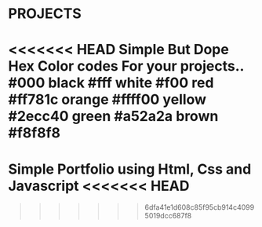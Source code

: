 # PROJECTS
<<<<<<< HEAD
Simple But Dope  Hex Color codes For your projects..
#000 black
#fff white
#f00 red
#ff781c orange
#ffff00 yellow
#2ecc40 green
#a52a2a brown
#f8f8f8
=======
Simple Portfolio using Html, Css and Javascript
<<<<<<< HEAD
=======
>>>>>>> 6dfa41e1d608c85f95cb914c40995019dcc687f8

